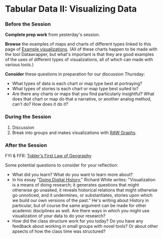 # Tabular Data II: Visualizing Data 

### Before the Session

**Complete prep work** from yesterday's session.  

**Browse** the examples of maps and charts of different types linked to this page of [Example visualizations](https://academy.datawrapper.de/category/178-example-charts-maps). (All of these charts happen to be made with the tool Datawrapper, but what's important is that they are good examples of the uses of different types of visualizations, all of which can made with various tools.)  

**Consider** these questions in preparation for our discussion Thursday:
* What types of data is each chart or map type best at portraying?  
* What types of stories is each chart or map type best suited to?
* Are there any charts or maps that you find particularly insightful? What does that chart or map do that a narrative, or another analog method, can't do? How does it do it?

### During the Session

1. Discussion
2. Break into groups and makes visualizations with [RAW Graphs](https://rawgraphs.io/).

### After the Session

FYI & FFR: [Tobler's First Law of Geography](https://en.wikipedia.org/wiki/Tobler%27s_first_law_of_geography)  

Some potential questions to consider for your reflection:
* What did you learn? What do you want to learn more about?  
* In his essay "[Doing Digital History](https://web.stanford.edu/group/spatialhistory/cgi-bin/site/pub.php?id=29)," Richard White writes: "Visualization is a means of doing research; it generates questions that might otherwise go unasked, it reveals historical relations that might otherwise go unnoticed, and it undermines, or substantiates, stories upon which we build our own versions of the past." He's writing about History in particular, but of course the same argument can be made for other academic disciplines as well. Are there ways in which you might use visualization of your data to do your research?  
* How did the class structure work for you today? Do you have any feedback about working in small groups with novel tools? Or about other apsects of how the class time was structured?  

